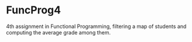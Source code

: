 # FuncProg4
4th assignment in Functional Programming, filtering a map of students and computing the average grade among them.
